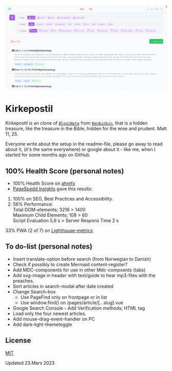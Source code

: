 ![Kirkepostil](https://raw.githubusercontent.com/lovkyndig/kirkepostille/main/public/preview.png)

# Kirkepostil
Kirkepostil is an clone of [`BlogiNote`](https://github.com/Benbinbin/BlogiNote) from [`Benbinbin`](https://github.com/Benbinbin), that is a hidden treasure, like the treasure in the Bible, hidden for the wise and prudent. Matt 11, 25.

Everyone write about the setup in the readme-file, please go away to read about it, (it's the same everywhere) or google about it - like me, when I started for some months ago on GitHub.

## 100% Health Score (personal notes)
- 100% Health Score on [ahrefs](https://app.ahrefs.com/)
- [PageSpedd Insights](https://pagespeed.web.dev/analysis/https-kirkepostille-vercel-app/fqtfg45wc0?form_factor=mobile) gave this results:
 1. 100% on SEO, Best Practices and Accessibility.
 2. 56% Performance:  
  Total DOM-elements; 3216 > 1400  
  Maximum Child Elements; 108 > 60  
  Script Evaluation 5,6 s > 
  Server Respons Time 2 s

33% PWA (2 of 7) on [Lighthouse-metrics](https://lighthouse-metrics.com/lighthouse/checks/d43e16e1-4077-4160-82e5-9ef5b02cc973) 

## To do-list (personal notes)
- Insert translate-option before search (from Norwegian to Danish)
- Check if possibly to create Mermaid content-register?
- Add MDC-components for use in other Mdc-compoents (tabs)
- Add svg-image in header with text/guide to hear mp3-files with the preaches.
- Sort articles in search-modal after date created
- Change Search-box
  - Use PageFind only on frontpage or in list
  - Use window.find() on /pages/article/[...slug].vue
- Google Search Console - Add Verification methods; HTML tag
- Load only the four newest articles.
- Add mouse-drag-event-handler on PC
- Add dark-light-themetoggle

## License
[MIT](./LICENSE)

Updated 23.Mars 2023